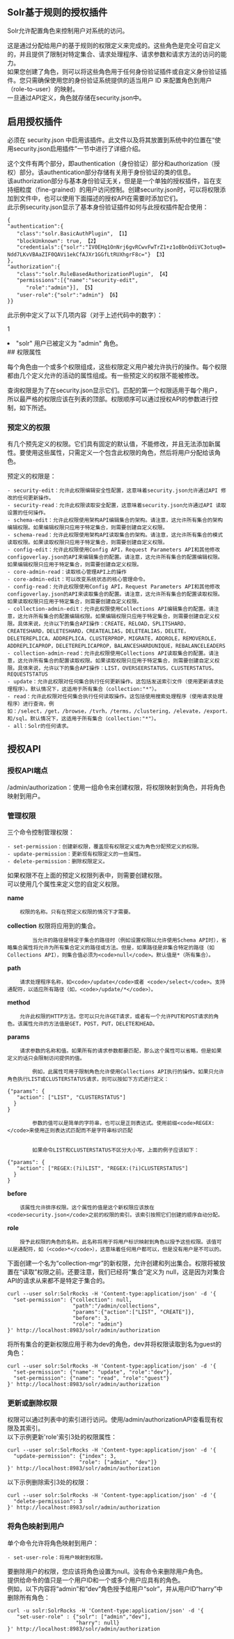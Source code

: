 ## Solr基于规则的授权插件 
<div class="content-intro view-box ">Solr允许配置角色来控制用户对系统的访问。  
  
这是通过分配给用户的基于规则的权限定义来完成的。这些角色是完全可自定义的，并且提供了限制对特定集合、请求处理程序、请求参数和请求方法的访问的能力。  
如果您创建了角色，则可以将这些角色用于任何身份验证插件或自定义身份验证插件。您只需确保使用您的身份验证系统提供的适当用户 ID 来配置角色到用户（role-to-user）的映射。  
一旦通过API定义，角色就存储在security.json中。  

## 启用授权插件

必须在 security.json 中启用该插件。此文件以及将其放置到系统中的位置在“使用security.json启用插件”一节中进行了详细介绍。  
  
这个文件有两个部分，即authentication（身份验证）部分和authorization（授权）部分。该authentication部分存储有关用于身份验证的类的信息。  
该authorization部分与基本身份验证无关，但是是一个单独的授权插件，旨在支持细粒度（fine-grained）的用户访问控制。创建security.json时，可以将权限添加到文件中，也可以使用下面描述的授权API在需要时添加它们。  
此示例security.json显示了基本身份验证插件如何与此授权插件配合使用：  
```
{
"authentication":{
   "class":"solr.BasicAuthPlugin", 【1】
   "blockUnknown": true, 【2】
   "credentials":{"solr":"IV0EHq1OnNrj6gvRCwvFwTrZ1+z1oBbnQdiVC3otuq0= Ndd7LKvVBAaZIF0QAVi1ekCfAJXr1GGfLtRUXhgrF8c="} 【3】
},
"authorization":{
   "class":"solr.RuleBasedAuthorizationPlugin", 【4】
   "permissions":[{"name":"security-edit",
      "role":"admin"}], 【5】
   "user-role":{"solr":"admin"} 【6】
}}
```
此示例中定义了以下几项内容（对于上述代码中的数字）：  
  
<p/>1 <li>"solr" 用户已被定义为 "admin" 角色。</li>
## 权限属性

每个角色由一个或多个权限组成，这些权限定义用户被允许执行的操作。每个权限都由几个定义允许的活动的属性组成。有一些预定义的权限不能被修改。  
  
查询权限是为了在security.json显示它们。匹配的第一个权限适用于每个用户，所以最严格的权限应该在列表的顶部。权限顺序可以通过授权API的参数进行控制，如下所述。  

### 预定义的权限

有几个预先定义的权限。它们具有固定的默认值，不能修改，并且无法添加新属性。要使用这些属性，只需定义一个包含此权限的角色，然后将用户分配给该角色。  
  
预定义的权限是：  

    - security-edit：允许此权限编辑安全性配置，这意味着security.json允许通过API 修改的任何更新操作。
    - security-read：允许此权限读取安全配置​​，这意味着security.json允许通过API 读取设置的任何操作。
    - schema-edit：允许此权限使用架构API编辑集合的架构。请注意，这允许所有集合的架构编辑权限。如果编辑权限只应用于特定集合，则需要创建自定义权限。
    - schema-read：允许此权限使用架构API读取集合的架构。请注意，这允许所有集合的模式读取权限。如果读取权限只应用于特定集合，则需要创建自定义权限。
    - config-edit：允许此权限使用Config API，Request Parameters API和其他修改configoverlay.json的API来编辑集合的配置。请注意，这允许所有集合的配置编辑权限。如果编辑权限只应用于特定集合，则需要创建自定义权限。
    - core-admin-read：读取核心管理API上的操作
    - core-admin-edit：可以改变系统状态的核心管理命令。
    - config-read：允许此权限使用Config API，Request Parameters API和其他修改configoverlay.json的API来读取集合的配置。请注意，这允许所有集合的配置读取权限。如果读取权限只应用于特定集合，则需要创建自定义权限。
    - collection-admin-edit：允许此权限使用Collections API编辑集合的配置。请注意，这允许所有集合的配置编辑权限。如果编辑权限只应用于特定集合，则需要创建自定义权限。具体来说，允许以下的集合API操作：CREATE，RELOAD，SPLITSHARD，CREATESHARD，DELETESHARD，CREATEALIAS，DELETEALIAS，DELETE，DELETEREPLICA，ADDREPLICA，CLUSTERPROP，MIGRATE，ADDROLE，REMOVEROLE，ADDREPLICAPROP，DELETEREPLICAPROP，BALANCESHARDUNIQUE，REBALANCELEADERS
    - collection-admin-read：允许此权限使用Collections API读取集合的配置。请注意，这允许所有集合的配置读取权限。如果读取权限只应用于特定集合，则需要创建自定义权限。具体来说，允许以下的集合API操作：LIST，OVERSEERSTATUS，CLUSTERSTATUS，REQUESTSTATUS
    - update：允许此权限对任何集合执行任何更新操作。这包括发送索引文件（使用更新请求处理程序）。默认情况下，这适用于所有集合（collection:"*"）。
    - read：允许此权限对任何集合执行任何读取操作。这包括使用搜索处理程序（使用请求处理程序）进行查询，例如：/select，/get，/browse，/tvrh，/terms，/clustering，/elevate，/export，/spell，/clustering和/sql。默认情况下，这适用于所有集合（collection:"*"）。
    - all：Solr的任何请求。

## 授权API

### 授权API端点
/admin/authorization：使用一组命令来创建权限，将权限映射到角色，并将角色映射到用户。  

### 管理权限

三个命令控制管理权限：  

    - set-permission：创建新权限，覆盖现有权限定义或为角色分配预定义的权限。
    - update-permission：更新现有权限定义的一些属性。
    - delete-permission：删除权限定义。

如果权限不在上面的预定义权限列表中，则需要创建权限。  
可以使用几个属性来定义您的自定义权限。  

**name**
    
        权限的名称。只有在预定义权限的情况下才需要。  
    
**collection**
    权限将应用到的集合。  
        
            当允许的路径是特定于集合的路径时（例如设置权限以允许使用Schema API时），省略集合属性将允许为所有集合定义的路径或方法。但是，如果路径是非集合特定的路径（如Collections API），则集合值必须为<code>null</code>。默认值是*（所有集合）。  
  
**path**
    
        请求处理程序名称，如<code>/update</code>或者 <code>/select</code>。支持通配符，以适应所有路径（如，<code>/update/*</code>）。  
    
**method**
    
        允许此权限的HTTP方法。您可以只允许GET请求，或者有一个允许PUT和POST请求的角色。该属性允许的方法值是GET，POST，PUT，DELETE和HEAD。  
    
**params**
    
        请求参数的名称和值。如果所有的请求参数都要匹配，那么这个属性可以省略，但是如果定义的话只会限制访问提供的值。  
        
            例如，此属性可用于限制角色允许使用Collections API执行的操作。如果只允许角色执行LIST或CLUSTERSTATUS请求，则可以按如下方式进行定义：  
```
{"params": {
   "action": ["LIST", "CLUSTERSTATUS"]
  }
}
```
  
        
            参数的值可以是简单的字符串，也可以是正则表达式。使用前缀<code>REGEX:</code>来使用正则表达式匹配而不是字符串标识匹配  
          
        
            如果命令LIST和CLUSTERSTATUS不区分大小写，上面的例子应该如下：  
```
{"params": {
   "action": ["REGEX:(?i)LIST", "REGEX:(?i)CLUSTERSTATUS"]
  }
}
```
  
    
**before**
    
        该属性允许排序权限。这个属性的值是这个新权限应该放在<code>security.json</code>之前的权限的索引。该索引按照它们创建的顺序自动分配。  
**role**
    
        授予此权限的角色的名称。此名称将用于将用户标识映射到角色以授予这些权限。该值可以是通配符，如（<code>*</code>），这意味着任何用户都可以，但是没有用户是不可以的。  
    

下面创建一个名为“collection-mgr”的新权限，允许创建和列出集合。权限将被放置在“读取”权限之前。还要注意，我们已经将“集合”定义为 null，这是因为对集合API的请求从来都不是特定于集合的。  
```
curl --user solr:SolrRocks -H 'Content-type:application/json' -d '{
  "set-permission": {"collection": null,
                     "path":"/admin/collections",
                     "params":{"action":["LIST", "CREATE"]},
                     "before": 3,
                     "role": "admin"}
}' http://localhost:8983/solr/admin/authorization
```
将所有集合的更新权限应用于称为dev的角色，dev并将权限读取到名为guest的角色：  
```
curl --user solr:SolrRocks -H 'Content-type:application/json' -d '{
  "set-permission": {"name": "update", "role":"dev"},
  "set-permission": {"name": "read", "role":"guest"}
}' http://localhost:8983/solr/admin/authorization
```

### 更新或删除权限

权限可以通过列表中的索引进行访问。使用/admin/authorizationAPI查看现有权限及其索引。  
以下示例更新'role'索引3处的权限属性：  
```
curl --user solr:SolrRocks -H 'Content-type:application/json' -d '{
  "update-permission": {"index": 3,
                       "role": ["admin", "dev"]}
}' http://localhost:8983/solr/admin/authorization
```
以下示例删除索引3处的权限：  
```
curl --user solr:SolrRocks -H 'Content-type:application/json' -d '{
  "delete-permission": 3
}' http://localhost:8983/solr/admin/authorization
```

### 将角色映射到用户
单个命令允许将角色映射到用户：  

    - set-user-role：将用户映射到权限。

要删除用户的权限，您应该将角色设置为null。没有命令来删除用户角色。  
提供给命令的值只是一个用户ID和一个或多个用户应具有的角色。  
例如，以下内容将“admin”和“dev”角色授予给用户“solr”，并从用户ID“harry”中删除所有角色：  
```
curl -u solr:SolrRocks -H 'Content-type:application/json' -d '{
   "set-user-role" : {"solr": ["admin","dev"],
                      "harry": null}
}' http://localhost:8983/solr/admin/authorization
```
